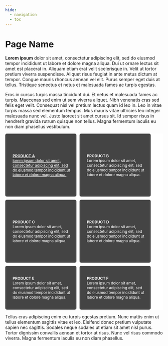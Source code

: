 ```yaml
---
hide:
  - navigation
  - toc
---
```


<style>
.wrapper {
  display: grid;
  grid-template-rows: 200px 200px;
  grid-template-columns: 45% 45%;
  grid-gap: 10px;
  background-color: #fff;
  color: #444;
}

.box {
  background-color: #444;
  color: #fff;
  border-radius: 5px;
  padding: 20px;
  font-size: 12px;
  cursor: pointer;
  
  display: flex;
  justify-content: center;
  align-items: center;
}

a:link {
  color: white;
}

a:visited {
  color: white;
}

</style>
<link rel="stylesheet" href="https://maxcdn.bootstrapcdn.com/font-awesome/4.6.3/css/font-awesome.min.css">

# Page Name

**Lorem ipsum** dolor sit amet, consectetur adipiscing elit, sed do eiusmod tempor incididunt ut labore et dolore magna aliqua. Dui ut ornare lectus sit amet est placerat in. Aliquam etiam erat velit scelerisque in. Velit ut tortor pretium viverra suspendisse. Aliquet risus feugiat in ante metus dictum at tempor. Congue mauris rhoncus aenean vel elit. Purus semper eget duis at tellus. Tristique senectus et netus et malesuada fames ac turpis egestas. 

Eros in cursus turpis massa tincidunt dui. Et netus et malesuada fames ac turpis. Maecenas sed enim ut sem viverra aliquet. Nibh venenatis cras sed felis eget velit. Consequat nisl vel pretium lectus quam id leo in. Leo in vitae turpis massa sed elementum tempus. Mus mauris vitae ultricies leo integer malesuada nunc vel. Justo laoreet sit amet cursus sit. Id semper risus in hendrerit gravida rutrum quisque non tellus. Magna fermentum iaculis eu non diam phasellus vestibulum.

<div class="wrapper">
  <div class="box a"><i class="fa fa-4x fa-cog">&nbsp;</i><a href="product-a"><b>PRODUCT A</b><br>lorem ipsum dolor sit amet, consectetur adipiscing elit, sed do eiusmod tempor incididunt ut labore et dolore magna aliqua.</a></div>
  
  <div class="box b"><i class="fa fa-4x fa-laptop">&nbsp;</i><p><b>PRODUCT B</b> <br>Lorem ipsum dolor sit amet, consectetur adipiscing elit, sed do eiusmod tempor incididunt ut labore et dolore magna aliqua.</p></div>
  
  <div class="box c"><i class="fa fa-4x fa-envelope">&nbsp;</i><p><b>PRODUCT C</b> <br>Lorem ipsum dolor sit amet, consectetur adipiscing elit, sed do eiusmod tempor incididunt ut labore et dolore magna aliqua.</p></div>
  
  <div class="box d"><i class="fa fa-4x fa-file-code-o">&nbsp;</i><p><b>PRODUCT D</b> <br>Lorem ipsum dolor sit amet, consectetur adipiscing elit, sed do eiusmod tempor incididunt ut labore et dolore magna aliqua.</p></div>
  
  <div class="box e"><i class="fa fa-4x fa-download">&nbsp;</i><p><b>PRODUCT E</b> <br>Lorem ipsum dolor sit amet, consectetur adipiscing elit, sed do eiusmod tempor incididunt ut labore et dolore magna aliqua.</p></div>
  
  <div class="box f"><i class="fa fa-4x fa-file">&nbsp;</i><p><b>PRODUCT F</b> <br>Lorem ipsum dolor sit amet, consectetur adipiscing elit, sed do eiusmod tempor incididunt ut labore et dolore magna aliqua.</p></div>
</div>

Tellus cras adipiscing enim eu turpis egestas pretium. Nunc mattis enim ut tellus elementum sagittis vitae et leo. Eleifend donec pretium vulputate sapien nec sagittis. Sodales neque sodales ut etiam sit amet nisl purus. Tortor dignissim convallis aenean et tortor at risus. Nunc vel risus commodo viverra. Magna fermentum iaculis eu non diam phasellus. 